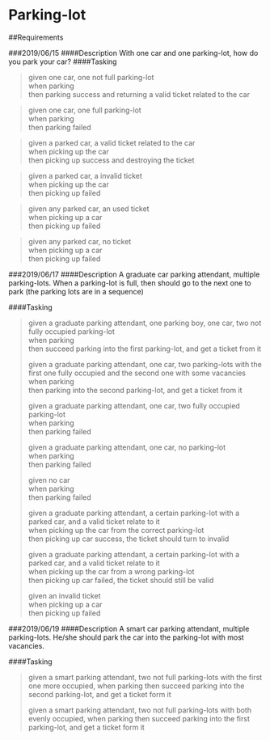 # Parking-lot

##Requirements

###2019/06/15
####Description
With one car and one parking-lot, how do you park your car?
####Tasking
>given one car, one not full parking-lot<br>
>when parking<br>
>then parking success and returning a valid ticket related to the car

>given one car, one full parking-lot<br>
>when parking<br>
>then parking failed

>given a parked car, a valid ticket related to the car<br>
>when picking up the car<br>
>then picking up success and destroying the ticket

>given a parked car, a invalid ticket<br>
>when picking up the car<br>
>then picking up failed

>given any parked car, an used ticket<br>
>when picking up a car<br>
>then picking up failed

>given any parked car, no ticket<br>
>when picking up a car<br>
>then picking up failed

###2019/06/17
####Description
A graduate car parking attendant, multiple parking-lots. When a parking-lot is full, then should go to the next one to park (the parking lots are in a sequence) 

####Tasking
>given a graduate parking attendant, one parking boy, one car, two not fully occupied parking-lot<br>
>when parking<br>
>then succeed parking into the first parking-lot, and get a ticket from it<br>
>
>given a graduate parking attendant, one car, two parking-lots with the first one fully occupied and the second one with some vacancies<br>
>when parking<br>
>then parking into the second parking-lot, and get a ticket from it<br>
>
>given a graduate parking attendant, one car, two fully occupied parking-lot<br>
>when parking<br>
>then parking failed<br>
>
>given a graduate parking attendant, one car, no parking-lot<br>
>when parking<br>
>then parking failed<br>
>
>given no car<br>
>when parking<br>
>then parking failed<br>
>
>given a graduate parking attendant, a certain parking-lot with a parked car, and a valid ticket relate to it<br>
>when picking up the car from the correct parking-lot<br>
>then picking up car success, the ticket should turn to invalid<br>
>
>given a graduate parking attendant, a certain parking-lot with a parked car, and a valid ticket relate to it<br>
>when picking up the car from a wrong parking-lot<br>
>then picking up car failed, the ticket should still be valid<br>
>
>given an invalid ticket<br>
>when picking up a car<br>
>then picking up failed<br>

###2019/06/19
####Description
A smart car parking attendant, multiple parking-lots. He/she should park the car into the parking-lot with most vacancies.

####Tasking
>given a smart parking attendant, two not full parking-lots with the first one more occupied,
>when parking
>then succeed parking into the second parking-lot, and get a ticket form it<br>
>
>given a smart parking attendant, two not full parking-lots with both evenly occupied,
>when parking
>then succeed parking into the first parking-lot, and get a ticket form it<br>